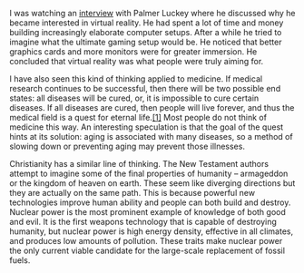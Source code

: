 I was watching an [interview](https://www.youtube.com/watch?v=epy8UVZilmA&ab_channel=AmericanOptimist) with Palmer Luckey where he discussed why he became interested in virtual reality. He had spent a lot of time and money building increasingly elaborate computer setups. After a while he tried to imagine what the ultimate gaming setup would be. He noticed that better graphics cards and more monitors were for greater immersion. He concluded that virtual reality was what people were truly aiming for. 

I have also seen this kind of thinking applied to medicine. If medical research continues to be successful, then there will be two possible end states: all diseases will be cured, or, it is impossible to cure certain diseases. If all diseases are cured, then people will live forever, and thus the medical field is a quest for eternal life.[\[1\]](https://www.youtube.com/watch?v=qYSnVR7d4VE&t=30s&ab_channel=AbigailAdams) Most people do not think of medicine this way. An interesting speculation is that the goal of the quest hints at its solution: aging is associated with many diseases, so a method of slowing down or preventing aging may prevent those illnesses.

Christianity has a similar line of thinking. The New Testament authors attempt to imagine some of the final properties of humanity – armageddon or the kingdom of heaven on earth. These seem like diverging directions but they are actually on the same path. This is because powerful new technologies improve human ability and people can both build and destroy. Nuclear power is the most prominent example of knowledge of both good and evil. It is the first weapons technology that is capable of destroying humanity, but nuclear power is high energy density, effective in all climates, and produces low amounts of pollution. These traits make nuclear power the only current viable candidate for the large-scale replacement of fossil fuels.
